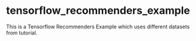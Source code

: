 # tensorflow_recommenders_example

This is a Tensorflow Recommenders Example which uses different datasets from tutorial.
